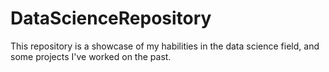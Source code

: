 # DataScienceRepository
This repository is a showcase of my habilities in the data science field, and some projects I've worked on the past.
